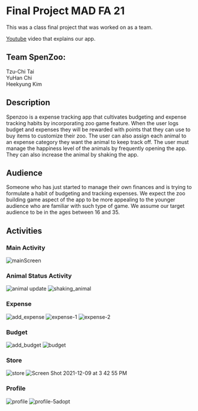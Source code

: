 # Final Project MAD FA 21  

This was a class final project that was worked on as a team.

[Youtube](!https://www.youtube.com/watch?v=8kK2egKmcdg) video that explains our app.

## Team SpenZoo:  
Tzu-Chi Tai  
YuHan Chi  
Heekyung Kim  

## Description
Spenzoo is a expense tracking app that cultivates budgeting and expense tracking habits by incorporating zoo game feature. When the user logs budget and expenses they will be rewarded with points that they can use to buy items to customize their zoo. The user can also assign each animal to an expense category they want the animal to keep track off. The user must manage the happiness level of the animals by frequently opening the app. They can also increase the animal by shaking the app. 

## Audience
Someone who has just started to manage their own finances and is trying to formulate a habit of budgeting and tracking expenses. We expect the zoo building game aspect of the app to be more appealing to the younger audience who are familiar with such type of game. We assume our target audience to be in the ages between 16 and 35.

## Activities

### Main Activity
![mainScreen](https://media.github.ccs.neu.edu/user/8881/files/f19c838c-16ec-4ede-96b4-d289c9ed183c)  


### Animal Status Activity

![animal update](https://media.github.ccs.neu.edu/user/8881/files/81bbf4b5-a46f-42df-8cc1-ae8cca27fc34) 
![shaking_animal](https://media.github.ccs.neu.edu/user/8881/files/730003e7-7268-42db-8ab1-2f3585b2db8a) 

### Expense
![add_expense](https://media.github.ccs.neu.edu/user/8881/files/fbc13ca4-d10d-4d0e-b241-17fbe28a7cf7)
![expense-1](https://media.github.ccs.neu.edu/user/8881/files/e3be13e4-5eff-4c2f-9d4b-9765b5bded65)
![expense-2](https://media.github.ccs.neu.edu/user/8881/files/abe3be9c-12dc-4b69-b1d5-ceadaf5421c4)


### Budget
![add_budget](https://media.github.ccs.neu.edu/user/8881/files/bdb420b0-7292-4e92-a38f-e8027da27832)
![budget](https://media.github.ccs.neu.edu/user/8881/files/834c3c88-3c48-4403-a43f-da717dc4a55f)


### Store
![store](https://media.github.ccs.neu.edu/user/8881/files/abfecf23-7cd6-4ff0-b36c-e834304930ec)
![Screen Shot 2021-12-09 at 3 42 55 PM](https://media.github.ccs.neu.edu/user/8881/files/d27918f9-0ec6-431d-8f94-a8bef3782b11)


### Profile
![profile](https://media.github.ccs.neu.edu/user/8881/files/cf6e842c-a449-41b0-9a84-f54d5d6f8dd3)
![profile-5adopt](https://media.github.ccs.neu.edu/user/8881/files/f825a407-3255-4453-88d9-908aa7e29003)






